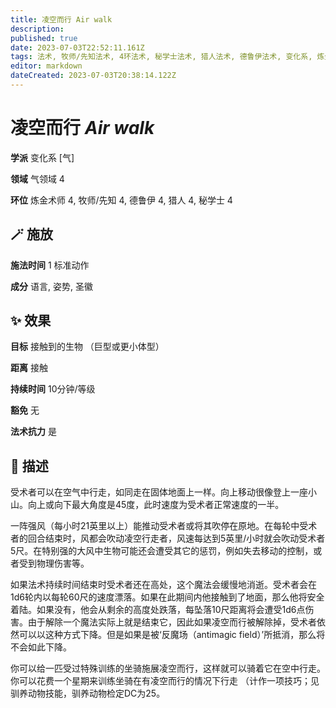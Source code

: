 ```yaml
---
title: 凌空而行 Air walk
description: 
published: true
date: 2023-07-03T22:52:11.161Z
tags: 法术, 牧师/先知法术, 4环法术, 秘学士法术, 猎人法术, 德鲁伊法术, 变化系, 炼金术师法术, 气, 气领域
editor: markdown
dateCreated: 2023-07-03T20:38:14.122Z
---
```


# **凌空而行** *Air walk*

**学派** 变化系 \[气\] 

**领域** 气领域 4

**环位** 炼金术师 4, 牧师/先知 4, 德鲁伊 4, 猎人 4, 秘学士 4

## 🪄 施放

**施法时间** 1 标准动作

**成分** 语言, 姿势, 圣徽

## ✨ 效果 

**目标** 接触到的生物 （巨型或更小体型） 

**距离** 接触  

**持续时间** 10分钟/等级 

**豁免** 无

**法术抗力** 是

## 📖 描述

受术者可以在空气中行走，如同走在固体地面上一样。向上移动很像登上一座小山。向上或向下最大角度是45度，此时速度为受术者正常速度的一半。

一阵强风（每小时21英里以上）能推动受术者或将其吹停在原地。在每轮中受术者的回合结束时，风都会吹动凌空行走者，风速每达到5英里/小时就会吹动受术者5尺。在特别强的大风中生物可能还会遭受其它的惩罚，例如失去移动的控制，或者受到物理伤害等。

如果法术持续时间结束时受术者还在高处，这个魔法会缓慢地消逝。受术者会在1d6轮内以每轮60尺的速度漂落。如果在此期间内他接触到了地面，那么他将安全着陆。如果没有，他会从剩余的高度处跌落，每坠落10尺距离将会遭受1d6点伤害。由于解除一个魔法实际上就是结束它，因此如果凌空而行被解除掉，受术者依然可以以这种方式下降。但是如果是被‘反魔场（antimagic field）’所抵消，那么将不会如此下降。

你可以给一匹受过特殊训练的坐骑施展凌空而行，这样就可以骑着它在空中行走。你可以花费一个星期来训练坐骑在有凌空而行的情况下行走 （计作一项技巧；见驯养动物技能，驯养动物检定DC为25。
    
